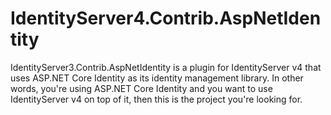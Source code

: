 # IdentityServer4.Contrib.AspNetIdentity

IdentityServer3.Contrib.AspNetIdentity is a plugin for IdentityServer v4 that uses ASP.NET Core Identity as its identity management library. In other words, you're using ASP.NET Core Identity and you want to use IdentityServer v4 on top of it, then this is the project you're looking for.
